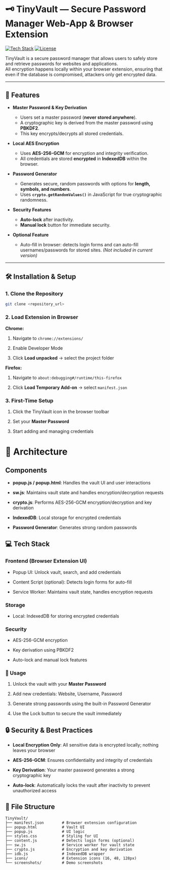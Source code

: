 # 🗝️ TinyVault — Secure Password Manager Web-App & Browser Extension

[![Tech Stack](https://img.shields.io/badge/Tech-JavaScript%2C%20HTML%2C%20CSS-blue)](https://developer.mozilla.org/) 
[![License](https://img.shields.io/badge/License-MIT-green)](LICENSE)

TinyVault is a secure password manager that allows users to safely store and retrieve passwords for websites and applications.  
All encryption happens locally within your browser extension, ensuring that even if the database is compromised, attackers only get encrypted data.

---

## 🌟 Features

- **Master Password & Key Derivation**
  - Users set a master password (**never stored anywhere**).  
  - A cryptographic key is derived from the master password using **PBKDF2**.  
  - This key encrypts/decrypts all stored credentials.

- **Local AES Encryption**
  - Uses **AES-256-GCM** for encryption and integrity verification.  
  - All credentials are stored **encrypted** in **IndexedDB** within the browser.

- **Password Generator**
  - Generates secure, random passwords with options for **length, symbols, and numbers**.  
  - Uses **`crypto.getRandomValues()`** in JavaScript for true cryptographic randomness.

- **Security Features**
  - **Auto-lock** after inactivity.  
  - **Manual lock** button for immediate security.

- **Optional Feature**
  - Auto-fill in browser: detects login forms and can auto-fill usernames/passwords for stored sites. *(Not included in current version)*  

---

## 🛠 Installation & Setup 

### 1. Clone the Repository 

``` {.bash language="bash"}
git clone <repository_url>
```

### 2. Load Extension in Browser 

**Chrome:**

1.  Navigate to `chrome://extensions/`

2.  Enable Developer Mode

3.  Click **Load unpacked** → select the project folder

**Firefox:**

1.  Navigate to `about:debugging#/runtime/this-firefox`

2.  Click **Load Temporary Add-on** → select `manifest.json`

### 3. First-Time Setup 

1.  Click the TinyVault icon in the browser toolbar

2.  Set your **Master Password**

3.  Start adding and managing credentials

# 🧩 Architecture 

## Components 

-   **popup.js / popup.html**: Handles the vault UI and user
    interactions

-   **sw.js**: Maintains vault state and handles encryption/decryption
    requests

-   **crypto.js**: Performs AES-256-GCM encryption/decryption and key
    derivation

-   **IndexedDB**: Local storage for encrypted credentials

-   **Password Generator**: Generates strong random passwords

## 💻 Tech Stack 

### Frontend (Browser Extension UI)

-   Popup UI: Unlock vault, search, and add credentials

-   Content Script (optional): Detects login forms for auto-fill

-   Service Worker: Maintains vault state, handles
    encryption requests

### Storage 

-   Local: IndexedDB for storing encrypted credentials

### Security 

-   AES-256-GCM encryption

-   Key derivation using PBKDF2 

-   Auto-lock and manual lock features

### 🚀 Usage

1.  Unlock the vault with your **Master Password**

2.  Add new credentials: Website, Username, Password

3.  Generate strong passwords using the built-in Password Generator

4.  Use the Lock button to secure the vault immediately

## 🔒 Security & Best Practices 

-   **Local Encryption Only**: All sensitive data is encrypted locally;
    nothing leaves your browser

-   **AES-256-GCM**: Ensures confidentiality and integrity of
    credentials

-   **Key Derivation**: Your master password generates a strong
    cryptographic key

-   **Auto-lock**: Automatically locks the vault after inactivity to
    prevent unauthorized access

## 📂 File Structure
    TinyVault/
    ├── manifest.json        # Browser extension configuration
    ├── popup.html           # Vault UI
    ├── popup.js             # UI logic
    ├── styles.css           # Styling for UI
    ├── content.js           # Detects login forms (optional)
    ├── sw.js                # Service worker for vault state
    ├── crypto.js            # Encryption and key derivation
    ├── idb.js               # IndexedDB wrapper
    ├── icons/               # Extension icons (16, 48, 128px)
    └── screenshots/         # Demo screenshots
